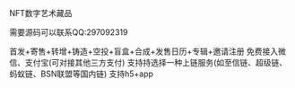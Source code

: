 NFT数字艺术藏品

需要源码可以联系QQ:297092319

首发+寄售+转增+铸造+空投+盲盒+合成+发售日历+专辑+邀请注册
免费接入微信、支付宝(可对接其他三方支付)
支持持选择一种上链服务(如至信链、超级链、蚂蚁链、BSN联盟等国内链)
支持h5+app
